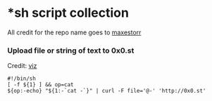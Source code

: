 # *sh script collection

All credit for the repo name goes to [maxestorr](https://github.com/maxestorr)

### Upload file or string of text to 0x0.st

Credit: [viz](https://github.com/vizs)

    #!/bin/sh
    [ -f ${1} ] && op=cat
    ${op:-echo} "${1:-`cat -`}" | curl -F file='@-' 'http://0x0.st'
